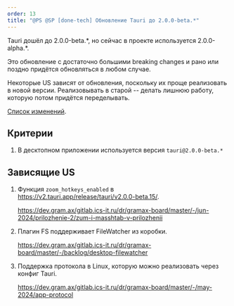 ```yaml
---
order: 13
title: "@PS @SP [done-tech] Обновление Tauri до 2.0.0-beta.*"
---
```


Tauri дошёл до 2.0.0-beta.\*, но сейчас в проекте используется 2.0.0-alpha.\*.

Это обновление с достаточно большими breaking changes и рано или поздно придётся обновляться в любом случае.

Некоторые US зависят от обновления, поскольку их проще реализовать в новой версии. Реализовывать в старой -- делать лишнюю работу, которую потом придётся переделывать.

[Список изменений](https://v2.tauri.app/release/tauri/v2.0.0-beta.0/).

## **Критерии**

1. В десктопном приложении используется версия `tauri@2.0.0-beta.*`

## Зависящие US

1. Функция `zoom_hotkeys_enabled` в <https://v2.tauri.app/release/tauri/v2.0.0-beta.15/>.

   <https://dev.gram.ax/gitlab.ics-it.ru/dr/gramax-board/master/-/jun-2024/prilozhenie-2/zum-i-masshtab-v-prilozhenii>

2. Плагин FS поддерживает FileWatcher из коробки.

   <https://dev.gram.ax/gitlab.ics-it.ru/dr/gramax-board/master/-/backlog/desktop-filewatcher>

3. Поддержка протокола в Linux, которую можно реализовать через конфиг Tauri.

   <https://dev.gram.ax/gitlab.ics-it.ru/dr/gramax-board/master/-/may-2024/app-protocol>
